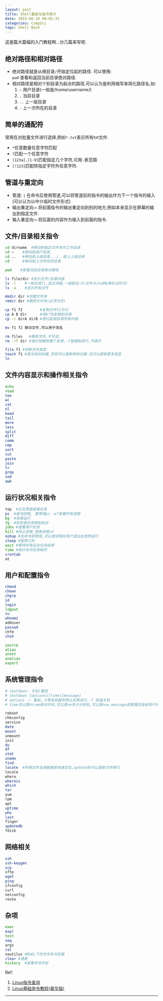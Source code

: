 ```yaml
---
layout: post
title: Shell基础与指令简介
date: 2015-06-16 00:02:31
categories: CompSci
tags: Shell Bash
---
```

这是篇大篇幅的入门教程啊...分几篇来写吧.

## 绝对路径和相对路径
- 绝对路径就是从根目录`/`开始定位起的路径. 可以使用:  
`pwd` 查看和返回当前目录绝对路径.
- 相对路径是相对个别目录为起点的路径,可以认为是利用缩写来简化路径名,如:
  1. `~` 用户目录(一般是/home/username/)
  2. `.` 当前目录
  3. `..` 上一层目录
  4. `-` 上一次所在的目录

## 简单的通配符
常用在对批量文件进行选择,例如`*.txt`表示所有txt文件.

- `*`任意数量任意字符匹配
- `?`匹配一个任意字符
- `[123a],[1-9]`匹配指定几个字符,可用`-`表范围
- `[!123]`匹配除指定字符外任意字符.

## 管道与重定向

- 管道: `|` 在命令后使用管道,可以将管道前的指令的输出作为下一个指令的输入(可以认为以中介临时文件形式)
- 输出重定向:`>` 将前面指令的输出重定向到别的地方,例如本来显示在屏幕的输出到指定文件.
- 输入重定向:`<` 将后面的内容作为输入到前面的指令. 

## 文件/目录相关指令

~~~ bash
cd dirname  #移动到指定文件夹作工作目录
cd ~	#移动到用户目录,
cd ..	#移动到上级目录,../..是上上级目录
cd -	#移动到上次所在的目录

pwd    #查看当前目录绝对路径

ls file/dir #显示文件/目录内容
ls -l    #一般也用ll,显示详细,一般配合-h(文件大小以Mb等形式形式)
ls -a    #显示所有文件

mkdir dir #创建文件夹
rmdir dir #删除文件夹(必须为空)

cp f1 f2        #复制文件f1为f2
cp A B dir      #将A个B复制到目录
cp -r dirA dirB #递归复制目录所有内容

mv f1 f2 移动文件,可以用于改名

rm files   #删除文件,不可逆.
rm -rf dir #递归地删除整个目录,-f是强制进行,不提示

file f1 #判断文件类型
touch f1 #若没有则创建,否则可以更新修改日期.还可以更新更多信息
ln  
~~~

## 文件内容显示和操作相关指令

~~~ bash
echo 
read
tee
wc
cat
nl
head
tail
more
less
split
diff
comm
cmp
sort
cut
paste
join
tr
grep
sed
awk
~~~

## 运行状况相关指令

~~~ bash
top  #交互界面查看任务
ps  #查询进程, 更常用ps -ef查看所有进程
bg  #背景运行
fg  #将背景任务掉到前台
jobs #查看用户任务
kill #终止进程,使用进程id
nohup #在命令前使用,可以使进程在用户退出后依然运行
sleep #暂停几秒
wait #等待所有后台任务结束
time #统计命令任务耗时
crontab
at
~~~

## 用户和配置指令

~~~ bash
chmod
chown
chgrp
id
login
logout
su
whoami
adduser
passwd
chfm
chsh

source
alias
unset
unalias
export

~~~

## 系统管理指令

~~~ bash 
# shutdown: 关机/重启
# shutdown [options][time][message]
# options -r 重启,-h等系统服务停止后再进行,-f 快速关机
# time可以是hh:mm绝对时间,可以是+m多少分钟后,可以是now,message是管理员发给用户的提示.

reboot
chkconfig
service
date
mount
unmount
init
du
df
stat
uname
find
locate  #利用文件目录数据库快速定位,updatedb可以更新文件索引
locale 
where
whereis
which
tar
yum
rpm
apt
uptime
who
last
finger
updatedb
fdisk
~~~

## 网络相关

~~~ bash
ssh
ssh-keygen
scp
sftp
wget
ping
ifconfig
curl
netconfig
route
~~~

## 杂项

~~~ bash
exec
expr
test
seq
args
cal
nautilus #RHEL下的文件夹浏览器
clear #清屏
history  #查看命令历史
~~~

Ref:
1. [Linux指令查询](http://man.linuxde.net/)
2. [Linux基础命令教程(豪华版)](http://www.ioesse.com/hqjs/upload/20102421923835325.pdf)



---
